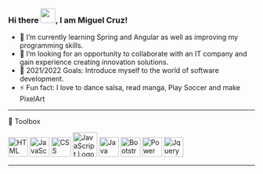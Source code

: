 ### Hi there <img src="https://raw.githubusercontent.com/MartinHeinz/MartinHeinz/master/wave.gif" width="30px">, I am Miguel Cruz!

- 🌱 I’m currently learning Spring and Angular as well as improving my programming skills.
- 👯 I’m looking for an opportunity to collaborate with an IT company and gain experience creating innovation solutions.
- 🥅 2021/2022 Goals: Introduce myself to the world of software development.
- ⚡ Fun fact: I love to dance salsa, read manga, Play Soccer and make PixelArt

---

🧰 Toolbox

<img src="https://cdn.worldvectorlogo.com/logos/html-1.svg" alt="HTML Logo" width="40" height="40"/> <img src="https://cdn.worldvectorlogo.com/logos/logo-javascript.svg" alt="JavaScript Logo" width="40" height="40"/> <img src="https://cdn.worldvectorlogo.com/logos/css-3.svg" alt="CSS Logo" width="40" height="40"/> <img src="https://cdn.worldvectorlogo.com/logos/php-1.svg" alt="JavaScript Logo" width="50" height="50"/> <img src="https://cdn.worldvectorlogo.com/logos/java-4.svg" alt="Java Logo" width="40" height="40"/> <img src="https://cdn.worldvectorlogo.com/logos/bootstrap-4.svg" alt="Bootstrap Logo" width="40" height="40"/> <img src="https://cdn.worldvectorlogo.com/logos/power-bi.svg" alt="Power Bi Logo" width="40" height="40"/> <img src="https://cdn.worldvectorlogo.com/logos/jquery-1.svg" alt="Jquery Logo" width="40" height="40"/>

---
